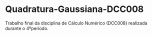 # Quadratura-Gaussiana-DCC008
Trabalho final da disciplina de Cálculo Numérico (DCC008) realizada durante o 4ºperíodo.
